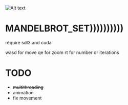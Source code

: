 ![Alt text](./mandelbrot.gif)
# MANDELBROT_SET))))))))))

require sdl3 and cuda

wasd for move
qe for zoom
rt for number or iterations

# TODO

- ~~multithreading~~
- animation
- fix movement
